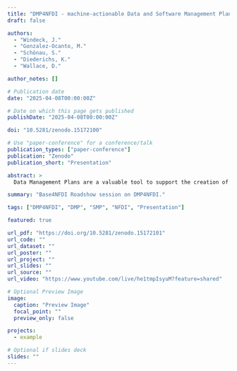 ```yaml
---
title: "DMP4NFDI - machine-actionable Data and Software Management Planning in NFDI (NFDITalks series)"
draft: false

authors:
  - "Windeck, J."
  - "Gonzalez-Ocanto, M."
  - "Schönau, S."
  - "Diederichs, K."
  - "Wallace, D." 

author_notes: []

# Publication date
date: "2025-04-08T00:00:00Z"

# Date on which this page gets published
publishDate: "2025-04-08T00:00:00Z"

doi: "10.5281/zenodo.15172100"

# Use "paper-conference" for a conference/talk
publication_types: ["paper-conference"]
publication: "Zenodo"
publication_short: "Presentation"

abstract: >
  Data Management Plans are a valuable tool to support the creation of FAIR research data. The Basic Service under development, DMP4NFDI, assists NFDI consortia in providing services for Data Management Plans or Software Management Plans. The service promotes the standardisation and integration of DMPs and SMPs across the NFDI's research data ecosystem. This presentation was given as part of the NFDITalks series. 

summary: "Base4NFDI Roadshow session on DMP4NFDI."

tags: ["DMP4NFDI", "DMP", "SMP", "NFDI", "Presentation"]

featured: true

url_pdf: "https://doi.org/10.5281/zenodo.15172101"
url_code: ""
url_dataset: ""
url_poster: ""
url_project: ""
url_slides: ""
url_source: ""
url_video: "https://www.youtube.com/live/he1tmpIsyuM?feature=shared"

# Optional Preview Image
image:
  caption: "Preview Image"
  focal_point: ""
  preview_only: false

projects:
  - example

# Optional if slides deck
slides: ""
---
```

